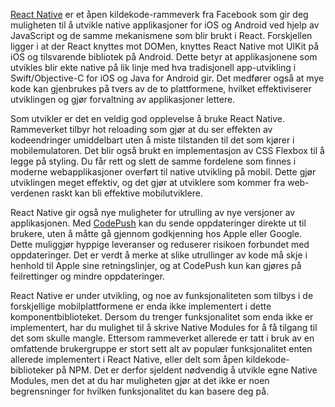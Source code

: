 [React Native](https://facebook.github.io/react-native/) er et åpen kildekode-rammeverk fra Facebook som gir deg muligheten til å utvikle native applikasjoner for iOS og Android ved hjelp av JavaScript og de samme mekanismene som blir brukt i React. Forskjellen ligger i at der React knyttes mot DOMen, knyttes React Native mot UIKit på iOS og tilsvarende bibliotek på Android. Dette betyr at applikasjonene som utvikles blir ekte native på lik linje med hva tradisjonell app-utvikling i Swift/Objective-C for iOS og Java for Android gir. Det medfører også at mye kode kan gjenbrukes på tvers av de to plattformene, hvilket effektiviserer utviklingen og gjør forvaltning av applikasjoner lettere.

Som utvikler er det en veldig god opplevelse å bruke React Native. Rammeverket tilbyr hot reloading som gjør at du ser effekten av kodeendringer umiddelbart uten å miste tilstanden til det som kjører i mobilemulatoren. Det blir også brukt en implementasjon av CSS Flexbox til å legge på styling. Du får rett og slett de samme fordelene som finnes i moderne webapplikasjoner overført til native utvikling på mobil. Dette gjør utviklingen meget effektiv, og det gjør at utviklere som kommer fra web-verdenen raskt kan bli effektive mobilutviklere.

React Native gir også nye muligheter for utrulling av nye versjoner av applikasjonen. Med [CodePush](https://microsoft.github.io/code-push) kan du sende oppdateringer direkte ut til brukere, uten å måtte gå gjennom godkjenning hos Apple eller Google. Dette muliggjør hyppige leveranser og reduserer risikoen forbundet med oppdateringer. Det er verdt å merke at slike utrullinger av kode må skje i henhold til Apple sine retningslinjer, og at CodePush kun kan gjøres på feilrettinger og mindre oppdateringer.

React Native er under utvikling, og noe av funksjonaliteten som tilbys i de forskjellige mobilplattformene er enda ikke implementert i dette komponentbiblioteket. Dersom du trenger funksjonalitet som enda ikke er implementert, har du mulighet til å skrive Native Modules for å få tilgang til det som skulle mangle. Ettersom rammeverket allerede er tatt i bruk av en omfattende brukergruppe er stort sett alt av populær funksjonalitet enten allerede implementert i React Native, eller delt som åpen kildekode-biblioteker på NPM. Det er derfor sjeldent nødvendig å utvikle egne Native Modules, men det at du har muligheten gjør at det ikke er noen begrensninger for hvilken funksjonalitet du kan basere deg på.